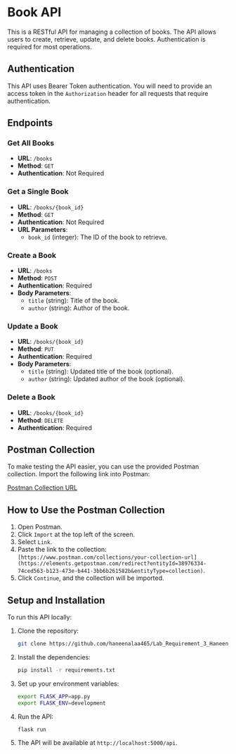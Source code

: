 # Book API

This is a RESTful API for managing a collection of books. The API allows users to create, retrieve, update, and delete books. Authentication is required for most operations.

## Authentication

This API uses Bearer Token authentication. You will need to provide an access token in the `Authorization` header for all requests that require authentication.

## Endpoints

### Get All Books
- **URL**: `/books`
- **Method**: `GET`
- **Authentication**: Not Required

### Get a Single Book
- **URL**: `/books/{book_id}`
- **Method**: `GET`
- **Authentication**: Not Required
- **URL Parameters**: 
  - `book_id` (integer): The ID of the book to retrieve.

### Create a Book
- **URL**: `/books`
- **Method**: `POST`
- **Authentication**: Required
- **Body Parameters**:
  - `title` (string): Title of the book.
  - `author` (string): Author of the book.

### Update a Book
- **URL**: `/books/{book_id}`
- **Method**: `PUT`
- **Authentication**: Required
- **Body Parameters**:
  - `title` (string): Updated title of the book (optional).
  - `author` (string): Updated author of the book (optional).

### Delete a Book
- **URL**: `/books/{book_id}`
- **Method**: `DELETE`
- **Authentication**: Required

## Postman Collection

To make testing the API easier, you can use the provided Postman collection. Import the following link into Postman:

[Postman Collection URL]([https://www.postman.com/collections/your-collection-url](https://elements.getpostman.com/redirect?entityId=38976334-74ced563-b123-473e-b441-3bb6b261582b&entityType=collection))

## How to Use the Postman Collection

1. Open Postman.
2. Click `Import` at the top left of the screen.
3. Select `Link`.
4. Paste the link to the collection: `[https://www.postman.com/collections/your-collection-url](https://elements.getpostman.com/redirect?entityId=38976334-74ced563-b123-473e-b441-3bb6b261582b&entityType=collection)`.
5. Click `Continue`, and the collection will be imported.

## Setup and Installation

To run this API locally:

1. Clone the repository:
   ```bash
   git clone https://github.com/haneenalaa465/Lab_Requirement_3_Haneen_Alaa_202201463.git

2. Install the dependencies:
   ```bash
   pip install -r requirements.txt
3. Set up your environment variables:
   ```bash
   export FLASK_APP=app.py
   export FLASK_ENV=development
4. Run the API:
   ```bash
   flask run
5. The API will be available at `http://localhost:5000/api`. 
